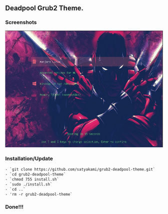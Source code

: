 
## Deadpool Grub2 Theme.

### Screenshots

![Deadpool Grub Theme](Screenshot.png?raw=true)

### Installation/Update

	- `git clone https://github.com/satyakami/grub2-deadpool-theme.git`
	- `cd grub2-deadpool-theme`
	- `chmod 755 install.sh`
	- `sudo ./install.sh`
	- `cd ..`
	- 'rm -r grub2-deadpool-theme`

### Done!!!
